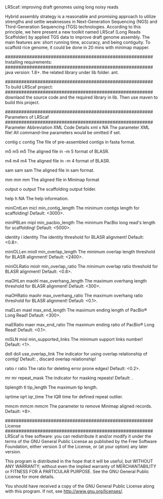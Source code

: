 LRScaf: improving draft genomes using long noisy reads

Hybrid assembly strategy is a reasonable and promising approach to utilize strengths and settle weaknesses in Next-Generation Sequencing (NGS) and Third-Generation Sequencing (TGS) technologies. According to this principle, we here present a new toolkit named LRScaf (Long Reads Scaffolder) by applied TGS data to improve draft genome assembly. The main features are: short running time, accuracy, and being contiguity. To scaffold rice genome, it could be done in 20 mins with minimap mapper.

#######################################################<br>
Installing requirements:
#######################################################
java version: 1.8+.
the related library under lib folder.
ant.

#######################################################
To build LRScaf project:
#######################################################
downlaod the source code and the required library in lib. Then use maven to build this project.

#######################################################
Parameters of LRScaf
#######################################################
Parameter	Abbreviation	XML Code	Details
xml	x	NA	The parameter XML file! All command-line parameters would be omitted if set.

contig	c	contig	The file of pre-assembled contigs in fasta format.

m5	m5	m5	The aligned file in -m 5 format of BLASR.

m4	m4	m4	The aligned file in -m 4 format of BLASR.

sam	sam	sam	The aligned file in sam format.

mm	mm	mm	The aligned file in Minimap format

output	o	output	The scaffolding output folder.

help	h	NA	The help information.

miniCntLen	micl	min_contig_length	The minimum contigs length for scaffolding! Default: <3000>.

miniPBLen	mipl	min_pacbio_length	The minimum PacBio long read's length for scaffolding! Default: <5000>.

identity	i	identity	The identity threshold for BLASR alignment! Default: <0.8>.

miniOLLen	mioll	min_overlap_length	The minimum overlap length threshold for BLASR alignment! Default: <2400>.

miniOLRatio	miolr	min_overlap_ratio	The minimum overlap ratio threshold for BLASR alignment! Default: <0.8>.

maOHLen	maohl	max_overhang_length	The maximum overhang length threshold for BLASR alignment! Default: <300>.

maOHRatio	maohr	max_overhang_ratio	The maximum overhang ratio threshold for BLASR alignment! Default: <0.1>.

maELen	mael	max_end_length	The maximum ending length of PacBio® Long Read! Default: <300>.

maERatio	maer	max_end_ratio	The maximum ending ratio of PacBio® Long Read! Default: <0.1>.

miSLN	misl	min_supported_links	The minimum support links number! Default: <1>.

doll	doll	use_overlap_link	The indicator for using overlap relationship of contig! Default: , discard overlap relationship!

ratio	r	ratio	The ratio for deleting error prone edges! Default: <0.2>.

mr	mr	repeat_mask	The indicator for masking repeats! Default: .

tiplength	tl	tip_length	The maximum tip length.

iqrtime	iqrt	iqr_time	The IQR time for defined repeat outlier.

mmcm	mmcm	mmcm	The parameter to remove Minimap aligned records. Default: <8>.

#######################################################
License
#######################################################
LRScaf is free software: you can redistribute it and/or modify it
under the terms of the GNU General Public License as published by the
Free Software Foundation, either version 3 of the License, or (at your
option) any later version.

This program is distributed in the hope that it will be useful, but
WITHOUT ANY WARRANTY; without even the implied warranty of
MERCHANTABILITY or FITNESS FOR A PARTICULAR PURPOSE. See the GNU
General Public License for more details.

You should have received a copy of the GNU General Public License along
with this program. If not, see <http://www.gnu.org/licenses/>.
